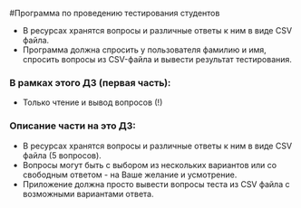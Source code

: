 #Программа по проведению тестирования студентов
* В ресурсах хранятся вопросы и различные ответы к ним в виде
CSV файла.
* Программа должна спросить у пользователя фамилию и имя,
спросить вопросы из CSV-файла и вывести результат
тестирования.

### В рамках этого ДЗ (первая часть):
* Только чтение и вывод вопросов (!)  

### Описание части на это ДЗ:
* В ресурсах хранятся вопросы и различные ответы к ним в виде
CSV файла (5 вопросов).
* Вопросы могут быть с выбором из нескольких вариантов или со
свободным ответом - на Ваше желание и усмотрение.
* Приложение должна просто вывести вопросы теста из CSV файла с возможными вариантами ответа.